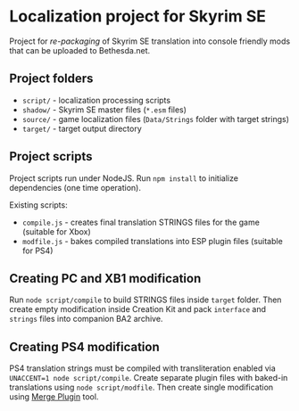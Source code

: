 # Localization project for Skyrim SE

Project for *re-packaging* of Skyrim SE translation into console friendly mods that can be uploaded to Bethesda.net.

## Project folders

 * `script/` - localization processing scripts
 * `shadow/` - Skyrim SE master files (`*.esm` files)
 * `source/` - game localization files (`Data/Strings` folder with target strings)
 * `target/` - target output directory

## Project scripts

Project scripts run under NodeJS. Run `npm install` to initialize dependencies (one time operation).

Existing scripts:

 * `compile.js` - creates final translation STRINGS files for the game (suitable for Xbox)
 * `modfile.js` - bakes compiled translations into ESP plugin files (suitable for PS4)

## Creating PC and XB1 modification

Run `node script/compile` to build STRINGS files inside `target` folder.
Then create empty modification inside Creation Kit and pack `interface` and `strings` files into companion BA2 archive.

## Creating PS4 modification

PS4 translation strings must be compiled with transliteration enabled via `UNACCENT=1 node script/compile`.
Create separate plugin files with baked-in translations using `node script/modfile`.
Then create single modification using [Merge Plugin](http://www.nexusmods.com/skyrim/mods/69905/) tool.
